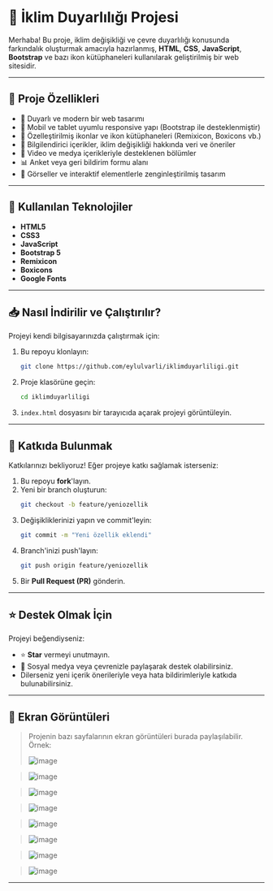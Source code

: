 # 🌿 İklim Duyarlılığı Projesi

Merhaba! Bu proje, iklim değişikliği ve çevre duyarlılığı konusunda farkındalık oluşturmak amacıyla hazırlanmış, **HTML**, **CSS**, **JavaScript**, **Bootstrap** ve bazı ikon kütüphaneleri kullanılarak geliştirilmiş bir web sitesidir.

---

## 📌 Proje Özellikleri

- 🌱 Duyarlı ve modern bir web tasarımı  
- 📱 Mobil ve tablet uyumlu responsive yapı (Bootstrap ile desteklenmiştir)  
- 🎨 Özelleştirilmiş ikonlar ve ikon kütüphaneleri (Remixicon, Boxicons vb.)  
- 📖 Bilgilendirici içerikler, iklim değişikliği hakkında veri ve öneriler  
- 🎥 Video ve medya içerikleriyle desteklenen bölümler  
- 📊 Anket veya geri bildirim formu alanı  
- 📸 Görseller ve interaktif elementlerle zenginleştirilmiş tasarım  

---

## 🔧 Kullanılan Teknolojiler

- **HTML5**
- **CSS3**
- **JavaScript**
- **Bootstrap 5**
- **Remixicon**
- **Boxicons**
- **Google Fonts**

---

## 📥 Nasıl İndirilir ve Çalıştırılır?

Projeyi kendi bilgisayarınızda çalıştırmak için:

1. Bu repoyu klonlayın:
    ```bash
    git clone https://github.com/eylulvarli/iklimduyarliligi.git
    ```

2. Proje klasörüne geçin:
    ```bash
    cd iklimduyarliligi
    ```

3. `index.html` dosyasını bir tarayıcıda açarak projeyi görüntüleyin.

---

## 🤝 Katkıda Bulunmak

Katkılarınızı bekliyoruz! Eğer projeye katkı sağlamak isterseniz:

1. Bu repoyu **fork**'layın.
2. Yeni bir branch oluşturun:
    ```bash
    git checkout -b feature/yeniozellik
    ```
3. Değişikliklerinizi yapın ve commit'leyin:
    ```bash
    git commit -m "Yeni özellik eklendi"
    ```
4. Branch'inizi push'layın:
    ```bash
    git push origin feature/yeniozellik
    ```
5. Bir **Pull Request (PR)** gönderin.

---

## ⭐️ Destek Olmak İçin

Projeyi beğendiyseniz:

- ⭐️ **Star** vermeyi unutmayın.
- 📢 Sosyal medya veya çevrenizle paylaşarak destek olabilirsiniz.
- Dilerseniz yeni içerik önerileriyle veya hata bildirimleriyle katkıda bulunabilirsiniz.

---

## 📸 Ekran Görüntüleri

> Projenin bazı sayfalarının ekran görüntüleri burada paylaşılabilir.  
> Örnek:
> 
>![image](https://github.com/user-attachments/assets/c3e17f05-f6f1-46a5-8000-032b857f6390)

>![image](https://github.com/user-attachments/assets/131476ed-dddd-48f8-b51b-0d24f58030ba)

> ![image](https://github.com/user-attachments/assets/40b7f343-6bc4-4659-be5f-45adaeab9014)

> ![image](https://github.com/user-attachments/assets/bbdb2ea2-7b4d-44c5-8b68-f36593106813)

> ![image](https://github.com/user-attachments/assets/ab39e973-50e5-4556-8529-94a1b16c3b23)

> ![image](https://github.com/user-attachments/assets/5362f3a6-2460-43d6-a8a6-c413134c50d7)

> ![image](https://github.com/user-attachments/assets/f9a89bfe-1096-4b57-9e7d-0f02abb55a3d)

> ![image](https://github.com/user-attachments/assets/8befc2ab-e3dc-4afe-813b-8223398334d9)




---

